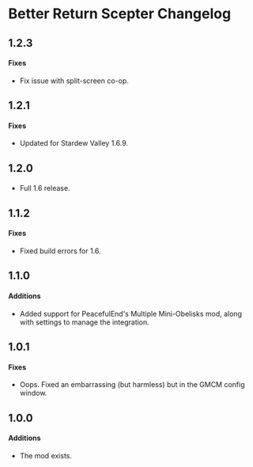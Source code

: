 ﻿# Better Return Scepter Changelog
## 1.2.3
#### Fixes
* Fix issue with split-screen co-op.

## 1.2.1
#### Fixes
* Updated for Stardew Valley 1.6.9.

## 1.2.0
####
* Full 1.6 release.

## 1.1.2
#### Fixes
* Fixed build errors for 1.6.

## 1.1.0
#### Additions
* Added support for PeacefulEnd's Multiple Mini-Obelisks mod, along with settings to manage the integration.

## 1.0.1
#### Fixes
* Oops. Fixed an embarrassing (but harmless) but in the GMCM config window.

## 1.0.0
#### Additions
* The mod exists.
